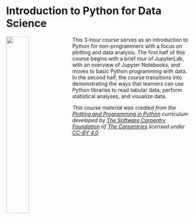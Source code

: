 Introduction to Python for Data Science
=======================

<img align="left" width="35%" height="35%" src="/fig/0_jupyterlab_notebook_screenshot.png"> This 3-hour course serves as an introduction to Python for non-programmers with a focus on plotting and data analysis. The first half of this course begins with a brief tour of JupyterLab, with an overview of Jupyter Notebooks, and moves to basic Python programming with data. In the second half, the course transitions into demonstrating the ways that learners can use Python libraries to read tabular data, perform statistical analyses, and visualize data.

*This course material was created from the [Plotting and Programming in Python](http://swcarpentry.github.io/python-novice-gapminder/) curriculum developed by [The Software Carpentry Foundation](https://software-carpentry.org/) of [The Carpentries](https://carpentries.org/) licensed under [CC-BY 4.0](https://creativecommons.org/licenses/by/4.0/)*
